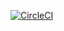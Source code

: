 [![CircleCI](https://dl.circleci.com/status-badge/img/gh/makeitcloudy/devops/tree/circleci-project-setup.svg?style=svg&circle-token=88a9c09964d888d77eedd0d7019e74d1eedb7557)](https://dl.circleci.com/status-badge/redirect/gh/makeitcloudy/devops/tree/circleci-project-setup)